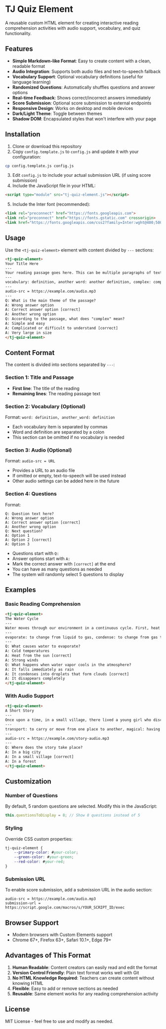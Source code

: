 # TJ Quiz Element

A reusable custom HTML element for creating interactive reading comprehension activities with audio support, vocabulary, and quiz functionality.

## Features

- **Simple Markdown-like Format**: Easy to create content with a clean, readable format
- **Audio Integration**: Supports both audio files and text-to-speech fallback
- **Vocabulary Support**: Optional vocabulary definitions (useful for language learning)
- **Randomized Questions**: Automatically shuffles questions and answer options
- **Real-time Feedback**: Shows correct/incorrect answers immediately
- **Score Submission**: Optional score submission to external endpoints
- **Responsive Design**: Works on desktop and mobile devices
- **Dark/Light Theme**: Toggle between themes
- **Shadow DOM**: Encapsulated styles that won't interfere with your page

## Installation

1. Clone or download this repository
2. Copy `config.template.js` to `config.js` and update it with your configuration:
```bash
cp config.template.js config.js
```
3. Edit `config.js` to include your actual submission URL (if using score submission)
4. Include the JavaScript file in your HTML:
```html
<script type="module" src="tj-quiz-element.js"></script>
```

5. Include the Inter font (recommended):
```html
<link rel="preconnect" href="https://fonts.googleapis.com">
<link rel="preconnect" href="https://fonts.gstatic.com" crossorigin>
<link href="https://fonts.googleapis.com/css2?family=Inter:wght@400;500;600;700&display=swap" rel="stylesheet">
```

## Usage

Use the `<tj-quiz-element>` element with content divided by `---` sections:

```html
<tj-quiz-element>
Your Title Here
---
Your reading passage goes here. This can be multiple paragraphs of text that students will read and then answer questions about. The passage can include complex vocabulary and concepts that will be tested in the comprehension questions.
---
vocabulary: definition, another word: another definition, complex: complicated or difficult to understand
---
audio-src = https://example.com/audio.mp3
---
Q: What is the main theme of the passage?
A: Wrong answer option
A: Correct answer option [correct]
A: Another wrong option
Q: According to the passage, what does "complex" mean?
A: Simple and easy
A: Complicated or difficult to understand [correct]
A: Very large in size
</tj-quiz-element>
```

## Content Format

The content is divided into sections separated by `---`:

### Section 1: Title and Passage
- **First line**: The title of the reading
- **Remaining lines**: The reading passage text

### Section 2: Vocabulary (Optional)
Format: `word: definition, another_word: definition`
- Each vocabulary item is separated by commas
- Word and definition are separated by a colon
- This section can be omitted if no vocabulary is needed

### Section 3: Audio (Optional)  
Format: `audio-src = URL`
- Provides a URL to an audio file
- If omitted or empty, text-to-speech will be used instead
- Other audio settings can be added here in the future

### Section 4: Questions
Format:
```
Q: Question text here?
A: Wrong answer option
A: Correct answer option [correct]  
A: Another wrong option
Q: Next question?
A: Option 1
A: Option 2 [correct]
A: Option 3
```

- Questions start with `Q:`
- Answer options start with `A:`
- Mark the correct answer with `[correct]` at the end
- You can have as many questions as needed
- The system will randomly select 5 questions to display

## Examples

### Basic Reading Comprehension
```html
<tj-quiz-element>
The Water Cycle
---
Water moves through our environment in a continuous cycle. First, heat from the sun causes water in oceans, lakes, and rivers to evaporate into water vapor. This vapor rises into the atmosphere where it cools and condenses into tiny droplets that form clouds. When these droplets become heavy enough, they fall back to Earth as precipitation in the form of rain, snow, or hail.
---
evaporate: to change from liquid to gas, condense: to change from gas to liquid, precipitation: water falling from clouds as rain or snow
---
Q: What causes water to evaporate?
A: Cold temperatures
A: Heat from the sun [correct]
A: Strong winds
Q: What happens when water vapor cools in the atmosphere?
A: It falls immediately as rain
A: It condenses into droplets that form clouds [correct]
A: It disappears completely
</tj-quiz-element>
```

### With Audio Support
```html
<tj-quiz-element>
A Short Story
---
Once upon a time, in a small village, there lived a young girl who discovered a magical book that could transport her to different worlds.
---
transport: to carry or move from one place to another, magical: having special powers
---
audio-src = https://example.com/story-audio.mp3
---
Q: Where does the story take place?
A: In a big city
A: In a small village [correct]
A: In a forest
</tj-quiz-element>
```

## Customization

### Number of Questions
By default, 5 random questions are selected. Modify this in the JavaScript:
```javascript
this.questionsToDisplay = 8; // Show 8 questions instead of 5
```

### Styling
Override CSS custom properties:
```css
tj-quiz-element {
    --primary-color: #your-color;
    --green-color: #your-green;
    --red-color: #your-red;
}
```

### Submission URL
To enable score submission, add a submission URL in the audio section:
```
audio-src = https://example.com/audio.mp3
submission-url = https://script.google.com/macros/s/YOUR_SCRIPT_ID/exec
```

## Browser Support

- Modern browsers with Custom Elements support
- Chrome 67+, Firefox 63+, Safari 10.1+, Edge 79+

## Advantages of This Format

1. **Human Readable**: Content creators can easily read and edit the format
2. **Version Control Friendly**: Plain text format works well with Git
3. **No HTML Knowledge Required**: Teachers can create content without knowing HTML
4. **Flexible**: Easy to add or remove sections as needed
5. **Reusable**: Same element works for any reading comprehension activity

## License

MIT License - feel free to use and modify as needed.

